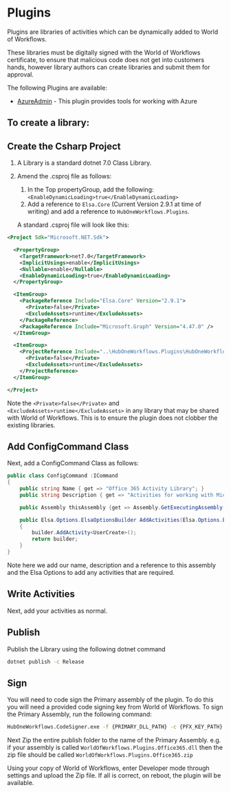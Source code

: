 # Plugins

Plugins are libraries of activities which can be dynamically added to World of Workflows.

These libraries must be digitally signed with the World of Workflows certificate, to ensure that malicious code does not get into customers hands, however library authors can create libraries and submit them for approval.


The following Plugins are available:

- [AzureAdmin](azureadmin.md) - This plugin provides tools for working with Azure



## To create a library:

## Create the Csharp Project
1. A Library is a standard dotnet 7.0 Class Library.
2. Amend the .csproj file as follows:
   1. In the Top propertyGroup, add the following:
   ```<EnableDynamicLoading>true</EnableDynamicLoading>```
   2. Add a reference to ```Elsa.Core``` (Current Version 2.9.1 at time of writing) and add a reference to ```HubOneWorkflows.Plugins```.

   A standard .csproj file will look like this:

```xml
<Project Sdk="Microsoft.NET.Sdk">

  <PropertyGroup>
    <TargetFramework>net7.0</TargetFramework>
    <ImplicitUsings>enable</ImplicitUsings>
    <Nullable>enable</Nullable>
    <EnableDynamicLoading>true</EnableDynamicLoading>
  </PropertyGroup>

  <ItemGroup>
    <PackageReference Include="Elsa.Core" Version="2.9.1">
      <Private>false</Private>
      <ExcludeAssets>runtime</ExcludeAssets>
    </PackageReference>
    <PackageReference Include="Microsoft.Graph" Version="4.47.0" />
  </ItemGroup>

  <ItemGroup>
    <ProjectReference Include="..\HubOneWorkflows.Plugins\HubOneWorkflows.Plugins.csproj">
      <Private>false</Private>
      <ExcludeAssets>runtime</ExcludeAssets>
    </ProjectReference>
  </ItemGroup>

</Project>
```

Note the ```<Private>false</Private>``` and ```<ExcludeAssets>runtime</ExcludeAssets>``` in any library that may be shared with World of Workflows. This is to ensure the plugin does not clobber the existing libraries.

## Add ConfigCommand Class
Next, add a ConfigCommand Class as follows:

```csharp
public class ConfigCommand :ICommand
{
	public string Name { get => "Office 365 Activity Library"; }
	public string Description { get => "Activities for working with Microsoft Office 365"; }

	public Assembly thisAssembly {get => Assembly.GetExecutingAssembly(); }

	public Elsa.Options.ElsaOptionsBuilder AddActivities(Elsa.Options.ElsaOptionsBuilder builder)
	{
		builder.AddActivity<UserCreate>();
		return builder;
	}
}
```

Note here we add our name, description and a reference to this assembly and the Elsa Options to add any activities that are required.

## Write Activities
Next, add your activities as normal.

## Publish
Publish the Library using the following dotnet command

```cmd
dotnet publish -c Release
```

## Sign
You will need to code sign the Primary assembly of the plugin. To do this you will need a provided code signing key from World of Workflows. To sign the Primary Assembly, run the following command:

```cmd
HubOneWorkflows.CodeSigner.exe -f {PRIMARY_DLL_PATH} -c {PFX_KEY_PATH} -p {PASSWORD}
```

Next Zip the entire publish folder to the name of the Primary Assembly. e.g. if your assembly is called ```WorldOfWorkflows.Plugins.Office365.dll``` then the zip file should be called ```WorldOfWorkflows.Plugins.Office365.zip```

Using your copy of World of Workflows, enter Developer mode through settings and upload the Zip file. If all is correct, on reboot, the plugin will be available.
